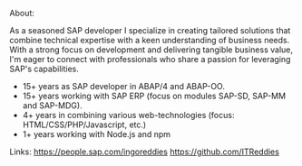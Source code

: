 About:

As a seasoned SAP developer I specialize in creating tailored solutions that combine technical expertise with a keen understanding of business needs. With a strong focus on development and delivering tangible business value, I'm eager to connect with professionals who share a passion for leveraging SAP's capabilities.

- 15+ years as SAP developer in ABAP/4 and ABAP-OO.
- 15+ years working with SAP ERP (focus on modules SAP-SD, SAP-MM and SAP-MDG).
- 4+ years in combining various web-technologies (focus: HTML/CSS/PHP/Javascript, etc.)
- 1+ years working with Node.js and npm

Links:
https://people.sap.com/ingoreddies
https://github.com/ITReddies



